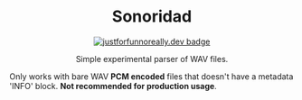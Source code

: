 <div align="center" markdown="1">
<h1>Sonoridad</h1>

[![justforfunnoreally.dev badge](https://img.shields.io/badge/justforfunnoreally-dev-9ff)](https://justforfunnoreally.dev)

Simple experimental parser of WAV files.
</div>

Only works with bare WAV **PCM encoded** files that doesn't have a metadata 'INFO' block. **Not recommended for production usage**.
